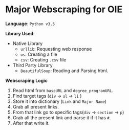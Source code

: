 # Major Webscraping for OIE

**Language**: `Python v3.5`

**Library Used**:
- Native Library
  - `urllib`: Requesting web response
  - `os`: Creating a file
  - `csv`: Creating `.csv` file
- Third Party Library
  - `BeautifulSoup`: Reading and Parsing html.

**Webscraping Logic**

1. Read html from `baseURL` and `degree_programURL`.
2. Find target tags (`div` -> `ul` -> `li` )
3. Store it into dictionary (`Link` and `Major Name`)
4. Grab all present links.
5. From that link go to specific tags(`div` -> `section` -> `p`)
6. Grab all the present link and parse it if it has `#`.
7. After that write it.

